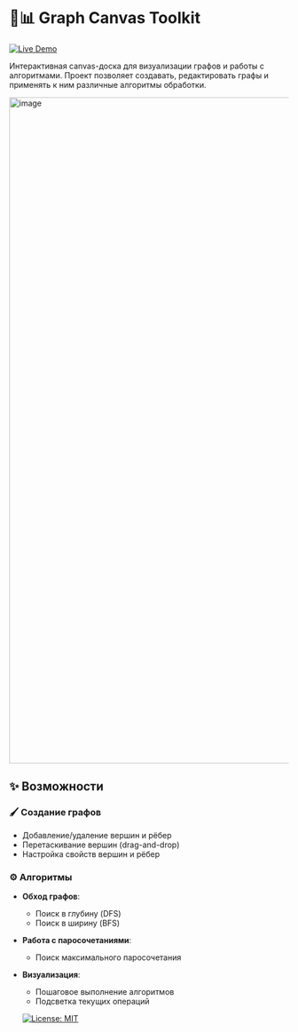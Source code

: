 # 🎨📊 Graph Canvas Toolkit

[![Live Demo](https://img.shields.io/badge/Demo-Live-green?style=for-the-badge)](https://hasanovdoc.github.io/Graph-Drawing/)

Интерактивная canvas-доска для визуализации графов и работы с алгоритмами. Проект позволяет создавать, редактировать графы и применять к ним различные алгоритмы обработки.

<img width="1920" height="1200" alt="image" src="https://github.com/user-attachments/assets/d6aa3fdc-e321-4cea-81b9-fc27e8a96aee" />

## ✨ Возможности

### 🖌 Создание графов
- Добавление/удаление вершин и рёбер
- Перетаскивание вершин (drag-and-drop)
- Настройка свойств вершин и рёбер

### ⚙️ Алгоритмы
- **Обход графов**:
  - Поиск в глубину (DFS)
  - Поиск в ширину (BFS)
- **Работа с паросочетаниями**:
  - Поиск максимального паросочетания
- **Визуализация**:
  - Пошаговое выполнение алгоритмов
  - Подсветка текущих операций
 
  [![License: MIT](https://img.shields.io/badge/License-MIT-yellow.svg)](https://opensource.org/licenses/MIT)
